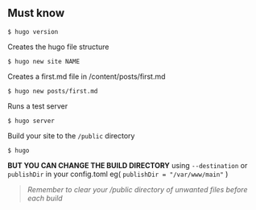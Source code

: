 ## Must know

```
$ hugo version
```

Creates the hugo file structure
```
$ hugo new site NAME
```

Creates a first.md file in /content/posts/first.md
```
$ hugo new posts/first.md
```

Runs a test server
```
$ hugo server
```

Build your site to the `/public` directory 
```
$ hugo
```

**BUT YOU CAN CHANGE THE BUILD DIRECTORY**
using `--destination`
or `publishDir` in your config.toml eg( `publishDir = "/var/www/main"` )

>*Remember to clear your /public directory of unwanted files before each build*




